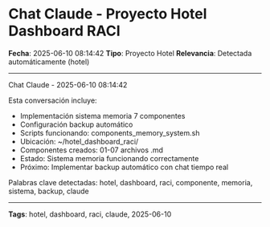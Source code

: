 # Chat Claude - Proyecto Hotel Dashboard RACI
**Fecha**: 2025-06-10 08:14:42
**Tipo**: Proyecto Hotel
**Relevancia**: Detectada automáticamente (hotel)

---

Chat Claude - 2025-06-10 08:14:42

Esta conversación incluye:
- Implementación sistema memoria 7 componentes
- Configuración backup automático
- Scripts funcionando: components_memory_system.sh
- Ubicación: ~/hotel_dashboard_raci/
- Componentes creados: 01-07 archivos .md
- Estado: Sistema memoria funcionando correctamente
- Próximo: Implementar backup automático con chat tiempo real

Palabras clave detectadas: hotel, dashboard, raci, componente, memoria, sistema, backup, claude

---

**Tags**: hotel, dashboard, raci, claude, 2025-06-10
